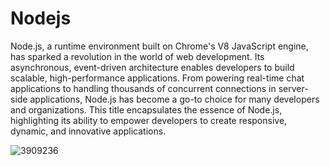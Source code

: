 # **Nodejs**

Node.js, a runtime environment built on Chrome's V8 JavaScript engine, has sparked a revolution in the world of web development. Its asynchronous, event-driven architecture enables developers to build scalable, high-performance applications. From powering real-time chat applications to handling thousands of concurrent connections in server-side applications, Node.js has become a go-to choice for many developers and organizations. 
This title encapsulates the essence of Node.js, highlighting its ability to empower developers to create responsive, dynamic, and innovative applications.


![3909236](https://github.com/Avibhatnagar10/NodeJS/assets/91671078/c58773ab-abfc-4a04-b18c-594e25116993)
